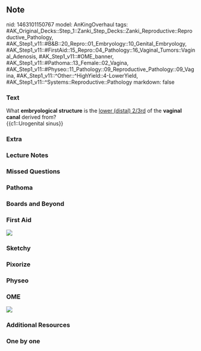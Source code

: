 ## Note
nid: 1463101150767
model: AnKingOverhaul
tags: #AK_Original_Decks::Step_1::Zanki_Step_Decks::Zanki_Reproductive::Reproductive_Pathology, #AK_Step1_v11::#B&B::20_Repro::01_Embryology::10_Genital_Embryology, #AK_Step1_v11::#FirstAid::15_Repro::04_Pathology::16_Vaginal_Tumors::Vaginal_Adenosis, #AK_Step1_v11::#OME_banner, #AK_Step1_v11::#Pathoma::13_Female::02_Vagina, #AK_Step1_v11::#Physeo::11_Pathology::09_Reproductive_Pathology::09_Vagina, #AK_Step1_v11::^Other::^HighYield::4-LowerYield, #AK_Step1_v11::^Systems::Reproductive::Pathology
markdown: false

### Text
<div>
  What <b>embryological structure</b> is the <u>lower (distal)
  2/3rd</u> of the <b>vaginal</b> <b>canal</b> derived from?
</div>
<div>
  {{c1::Urogenital sinus}}
</div>

### Extra


### Lecture Notes


### Missed Questions


### Pathoma


### Boards and Beyond


### First Aid
<img src="tmpYgKEZ6.png">

### Sketchy


### Pixorize


### Physeo


### OME
<div class="ome-widget">
  <a href="https://onlinemeded.org?ref=anki"><img src=
  "_OME_AnkiFlashcards_General_4.png"></a>
</div>

### Additional Resources


### One by one

